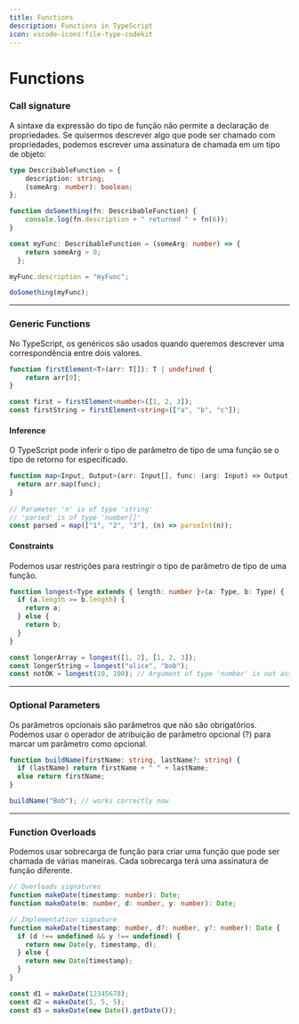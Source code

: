 ```yaml
---
title: Functions
description: Functions in TypeScript
icon: vscode-icons:file-type-codekit
---
```


# Functions


### Call signature

A sintaxe da expressão do tipo de função não permite a declaração de propriedades. Se quisermos descrever algo que pode ser chamado com propriedades, podemos escrever uma assinatura de chamada em um tipo de objeto:


```ts
type DescribableFunction = {
    description: string;
    (someArg: number): boolean;
};

function doSomething(fn: DescribableFunction) {
    console.log(fn.description + " returned " + fn(6));
}

const myFunc: DescribableFunction = (someArg: number) => {
    return someArg > 0;
  };

myFunc.description = "myFunc";

doSomething(myFunc);
```

---

### Generic Functions

No TypeScript, os genéricos são usados ​​quando queremos descrever uma correspondência entre dois valores.

```ts
function firstElement<T>(arr: T[]): T | undefined {
    return arr[0];
}

const first = firstElement<number>([1, 2, 3]);
const firstString = firstElement<string>(["a", "b", "c"]);
```

#### Inference

O TypeScript pode inferir o tipo de parâmetro de tipo de uma função se o tipo de retorno for especificado.

```ts
function map<Input, Output>(arr: Input[], func: (arg: Input) => Output): Output[] {
  return arr.map(func);
}
 
// Parameter 'n' is of type 'string'
// 'parsed' is of type 'number[]'
const parsed = map(["1", "2", "3"], (n) => parseInt(n));
```

#### Constraints

Podemos usar restrições para restringir o tipo de parâmetro de tipo de uma função.

```ts
function longest<Type extends { length: number }>(a: Type, b: Type) {
  if (a.length >= b.length) {
    return a;
  } else {
    return b;
  }
}

const longerArray = longest([1, 2], [1, 2, 3]);
const longerString = longest("alice", "bob");
const notOK = longest(10, 100); // Argument of type 'number' is not assignable to parameter of type '{ length: number; }'.
```

---

### Optional Parameters

Os parâmetros opcionais são parâmetros que não são obrigatórios. Podemos usar o operador de atribuição de parâmetro opcional (?) para marcar um parâmetro como opcional.

```ts
function buildName(firstName: string, lastName?: string) {
  if (lastName) return firstName + " " + lastName;
  else return firstName;
}

buildName("Bob"); // works correctly now
```

---

### Function Overloads

Podemos usar sobrecarga de função para criar uma função que pode ser chamada de várias maneiras. Cada sobrecarga terá uma assinatura de função diferente.

```ts
// Overloads signatures
function makeDate(timestamp: number): Date;
function makeDate(m: number, d: number, y: number): Date;

// Implementation signature
function makeDate(timestamp: number, d?: number, y?: number): Date {
  if (d !== undefined && y !== undefined) {
    return new Date(y, timestamp, d);
  } else {
    return new Date(timestamp);
  }
}

const d1 = makeDate(12345678);
const d2 = makeDate(5, 5, 5);
const d3 = makeDate(new Date().getDate());
```